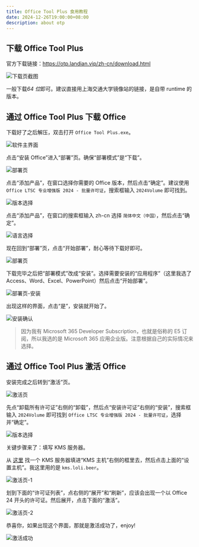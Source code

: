 ```yaml
---
title: Office Tool Plus 食用教程
date: 2024-12-26T19:00:00+08:00
description: about otp
---
```


## 下载 Office Tool Plus

官方下载链接：https://otp.landian.vip/zh-cn/download.html

![下载页截图](download-page.png)

一般下载*64 位*即可。建议直接用上海交通大学镜像站的链接，是自带 runtime 的版本。

## 通过 Office Tool Plus 下载 Office

下载好了之后解压，双击打开 `Office Tool Plus.exe`。

![软件主界面](main-interface.png)

点击“安装 Office”进入“部署”页。确保“部署模式”是“下载”。

![部署页](deployment-page.png)

点击“添加产品”，在窗口选择你需要的 Office 版本，然后点击“确定”。建议使用 `Office LTSC 专业增强版 2024 - 批量许可证`，搜索框输入 `2024Volume` 即可找到。

![版本选择](edition-selection.png)

点击“添加产品”，在窗口的搜索框输入 zh-cn 选择 `简体中文（中国）`，然后点击“确定”。

![语言选择](language-selection.png)

现在回到“部署”页，点击“开始部署”，耐心等待下载好即可。

![部署页](deployment-page.png)

下载完毕之后把“部署模式”改成“安装”。选择需要安装的“应用程序”（这里我选了 Access、Word、Excel、PowerPoint）然后点击“开始部署”。

![部署页-安装](deployment-page-installation.png)

出现这样的界面，点击“是”，安装就开始了。

![安装确认](installation-confirmation.png)

> 因为我有 Microsoft 365 Developer Subscription，也就是俗称的 E5 订阅，所以我选的是 Microsoft 365 应用企业版。注意根据自己的实际情况来选择。

## 通过 Office Tool Plus 激活 Office

安装完成之后转到“激活”页。

![激活页](activation-page.png)

先点“卸载所有许可证”右侧的“卸载”，然后点“安装许可证”右侧的“安装”，搜索框输入 `2024Volume` 即可找到 `Office LTSC 专业增强版 2024 - 批量许可证`，选择并“确定”。

![版本选择](edition-selection.png)

关键步骤来了：填写 KMS 服务器。

从 [这里](https://www.coolhub.top/tech-articles/kms_list.html) 找一个 KMS 服务器填进“KMS 主机”右侧的框里去，然后点击上面的“设置主机”。我这里用的是 `kms.loli.beer`。

![激活页-1](activation-page-1.png)

划到下面的“许可证列表”，点右侧的“展开”和“刷新”，应该会出现一个以 Office 24 开头的许可证。然后展开，点击下面的“激活”。

![激活页-2](activation-page-2.png)

恭喜你，如果出现这个界面，那就是激活成功了，enjoy!

![激活成功](successful-activation.png)
